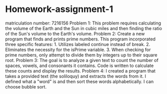 # Homework-assignment-1
matriculation number: 7216156
Problem 1: This problem requires calculating the volume of the Earth and the Sun in cubic miles and then finding the ratio of the Sun's volume to the Earth's volume.
Problem 2: Create a new program that finds and prints prime numbers. This program incorporated three specific features:
            1. Utilizes labeled continue instead of break.
            2. Eliminates the necessity for the isPrime variable.
            3. When checking for prime numbers, only attempt to divide them by integers up to their square root.
Problem 3: The goal is to analyze a given text to count the number of spaces, vowels, and consonants it contains. Code is written to calculate these counts and display the results.
Problem 4: I created a program that takes a provided text (the soliloquy) and extracts the words from it. I defined what a "word" is and then sort these words alphabetically. I can choose bubble sort.
